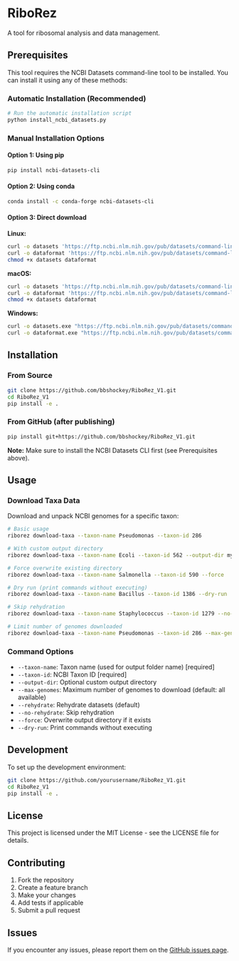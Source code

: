 # RiboRez

A tool for ribosomal analysis and data management.

## Prerequisites

This tool requires the NCBI Datasets command-line tool to be installed. You can install it using any of these methods:

### Automatic Installation (Recommended)
```bash
# Run the automatic installation script
python install_ncbi_datasets.py
```

### Manual Installation Options

#### Option 1: Using pip
```bash
pip install ncbi-datasets-cli
```

#### Option 2: Using conda
```bash
conda install -c conda-forge ncbi-datasets-cli
```

#### Option 3: Direct download
**Linux:**
```bash
curl -o datasets 'https://ftp.ncbi.nlm.nih.gov/pub/datasets/command-line/v2/linux-amd64/datasets'
curl -o dataformat 'https://ftp.ncbi.nlm.nih.gov/pub/datasets/command-line/v2/linux-amd64/dataformat'
chmod +x datasets dataformat
```

**macOS:**
```bash
curl -o datasets 'https://ftp.ncbi.nlm.nih.gov/pub/datasets/command-line/v2/mac/datasets'
curl -o dataformat 'https://ftp.ncbi.nlm.nih.gov/pub/datasets/command-line/v2/mac/dataformat'
chmod +x datasets dataformat
```

**Windows:**
```bash
curl -o datasets.exe "https://ftp.ncbi.nlm.nih.gov/pub/datasets/command-line/v2/win64/datasets.exe"
curl -o dataformat.exe "https://ftp.ncbi.nlm.nih.gov/pub/datasets/command-line/v2/win64/dataformat.exe"
```

## Installation

### From Source
```bash
git clone https://github.com/bbshockey/RiboRez_V1.git
cd RiboRez_V1
pip install -e .
```

### From GitHub (after publishing)
```bash
pip install git+https://github.com/bbshockey/RiboRez_V1.git
```

**Note:** Make sure to install the NCBI Datasets CLI first (see Prerequisites above).

## Usage

### Download Taxa Data

Download and unpack NCBI genomes for a specific taxon:

```bash
# Basic usage
riborez download-taxa --taxon-name Pseudomonas --taxon-id 286

# With custom output directory
riborez download-taxa --taxon-name Ecoli --taxon-id 562 --output-dir my_data

# Force overwrite existing directory
riborez download-taxa --taxon-name Salmonella --taxon-id 590 --force

# Dry run (print commands without executing)
riborez download-taxa --taxon-name Bacillus --taxon-id 1386 --dry-run

# Skip rehydration
riborez download-taxa --taxon-name Staphylococcus --taxon-id 1279 --no-rehydrate

# Limit number of genomes downloaded
riborez download-taxa --taxon-name Pseudomonas --taxon-id 286 --max-genomes 10
```

### Command Options

- `--taxon-name`: Taxon name (used for output folder name) [required]
- `--taxon-id`: NCBI Taxon ID [required]
- `--output-dir`: Optional custom output directory
- `--max-genomes`: Maximum number of genomes to download (default: all available)
- `--rehydrate`: Rehydrate datasets (default)
- `--no-rehydrate`: Skip rehydration
- `--force`: Overwrite output directory if it exists
- `--dry-run`: Print commands without executing

## Development

To set up the development environment:

```bash
git clone https://github.com/yourusername/RiboRez_V1.git
cd RiboRez_V1
pip install -e .
```

## License

This project is licensed under the MIT License - see the LICENSE file for details.

## Contributing

1. Fork the repository
2. Create a feature branch
3. Make your changes
4. Add tests if applicable
5. Submit a pull request

## Issues

If you encounter any issues, please report them on the [GitHub issues page](https://github.com/bbshockey/RiboRez_V1/issues). 